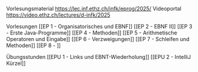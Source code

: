 
Vorlesungsmaterial https://lec.inf.ethz.ch/infk/eprog/2025/
Videoportal https://video.ethz.ch/lectures/d-infk/2025

Vorlesungen
[[EP 1 - Organisatorisches und EBNF]]
[[EP 2 - EBNF II]]
[[EP 3 - Erste Java-Programme]]
[[EP 4 - Methoden]]
[[EP 5 - Arithmetische Operatoren und Eingabe]]
[[EP 6 - Verzweigungen]]
[[EP 7 - Schleifen und Methoden]]
[[EP 8 - ]]

Übungsstunden
[[EPU 1 - Links und EBNT-Wiederholung]]
[[EPU 2 - IntelliJ Kürzel]]
